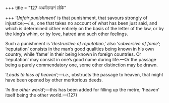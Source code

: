 +++
title = "127 अधर्मदण्डनं लोके"

+++
‘*Unfair punishment*’ is that punishment, that savours strongly of
injustice;—*i.e*., one that takes no account of what has been just said,
and which is determined cither entirely on the basis of the letter of
the law, or by the king’s whim, or by love, hatred and such other
feelings.

Such a punishment is ‘*destructive of reputation*,’ also ‘*subversive of
fame*’; ‘reputation’ consists in the man’s good qualities being known in
his own country, while ‘fame’ in their being known in foreign countries.
Or ‘reputation’ may consist in one’s good name during life.—Or the
passage being a purely commendatory one, some other distinction may be
drawn.

‘*Leads to loss of heaven*’;—*i.e*., obstructs the passage to heaven,
that might have been opened by other meritorious deeds.

‘*In the other world*’;—this has been added for filling up the metre;
‘heaven’ itself being the other world.—(127)


